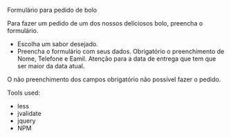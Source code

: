 Formulário para pedido de bolo


Para fazer um pedido de um dos nossos deliciosos bolo, preencha o formulário.

- Escolha um sabor desejado.
- Preencha o formulário com seus dados. Obrigatório o preenchimento de Nome, Telefone e Eamil. Atenção para a data de entrega que tem que ser maior da data atual.

O não preenchimento dos campos obrigatório não possível fazer o pedido.


Tools used:

- less
- jvalidate
- jquery
- NPM

